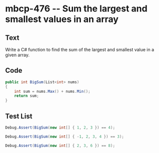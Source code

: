 # mbcp-476 -- Sum the largest and smallest values in an array

## Text

Write a C# function to find the sum of the largest and smallest value in a given array.

## Code

```csharp
public int BigSum(List<int> nums)
{
    int sum = nums.Max() + nums.Min();
    return sum;
}
```

## Test List

```csharp
Debug.Assert(BigSum(new int[] { 1, 2, 3 }) == 4);
```

```csharp
Debug.Assert(BigSum(new int[] { -1, 2, 3, 4 }) == 3);
```

```csharp
Debug.Assert(BigSum(new int[] { 2, 3, 6 }) == 8);
```
